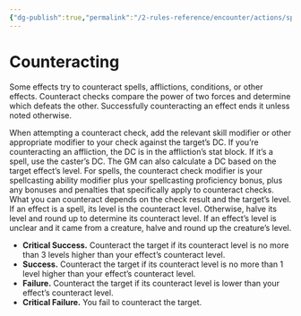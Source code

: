 ```yaml
---
{"dg-publish":true,"permalink":"/2-rules-reference/encounter/actions/specialty-actions/counteracting/"}
---
```


# Counteracting

Some effects try to counteract spells, afflictions, conditions, or other effects. Counteract checks compare the power of two forces and determine which defeats the other. Successfully counteracting an effect ends it unless noted otherwise.

When attempting a counteract check, add the relevant skill modifier or other appropriate modifier to your check against the target’s DC. If you’re counteracting an affliction, the DC is in the affliction’s stat block. If it’s a spell, use the caster’s DC. The GM can also calculate a DC based on the target effect’s level. For spells, the counteract check modifier is your spellcasting ability modifier plus your spellcasting proficiency bonus, plus any bonuses and penalties that specifically apply to counteract checks. What you can counteract depends on the check result and the target’s level. If an effect is a spell, its level is the counteract level. Otherwise, halve its level and round up to determine its counteract level. If an effect’s level is unclear and it came from a creature, halve and round up the creature’s level.

- **Critical Success.** Counteract the target if its counteract level is no more than 3 levels higher than your effect’s counteract level.
- **Success.** Counteract the target if its counteract level is no more than 1 level higher than your effect’s counteract level.
- **Failure.** Counteract the target if its counteract level is lower than your effect’s counteract level.
- **Critical Failure.** You fail to counteract the target.